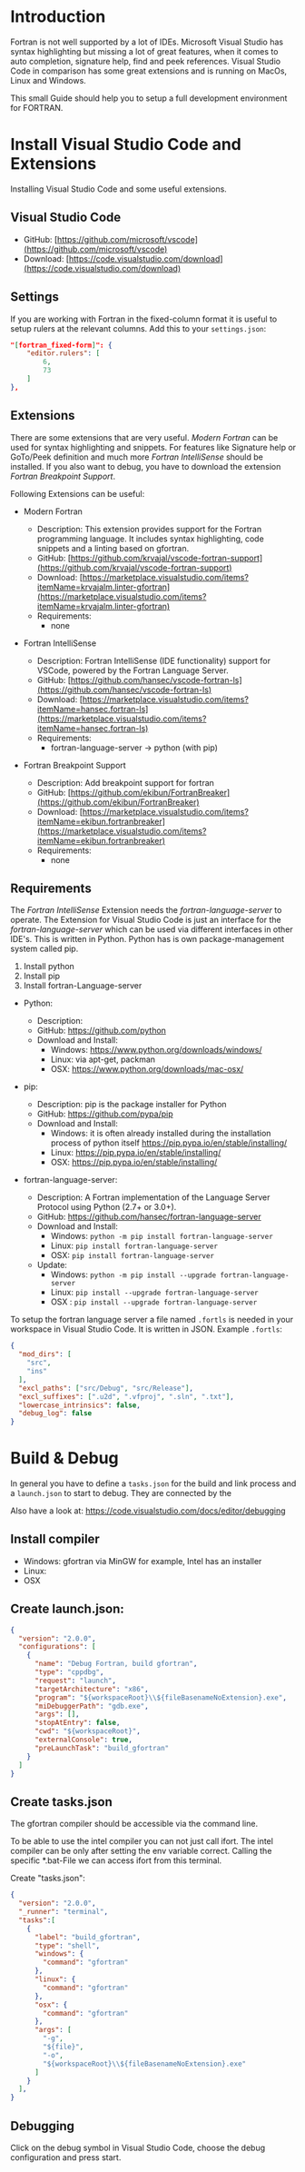 # Introduction

Fortran is not well supported by a lot of IDEs.
Microsoft Visual Studio has syntax highlighting but missing a lot of great features, when it comes to auto completion, signature help, find and peek references.
Visual Studio Code in comparison has some great extensions and is running on MacOs, Linux and Windows.

This small Guide should help you to setup a full development environment for FORTRAN.

# Install Visual Studio Code and Extensions

Installing Visual Studio Code and some useful extensions.

## Visual Studio Code

* GitHub: [https://github.com/microsoft/vscode](https://github.com/microsoft/vscode)
* Download: [https://code.visualstudio.com/download](https://code.visualstudio.com/download)

## Settings

If you are working with Fortran in the fixed-column format it is useful to setup rulers at the relevant columns.
Add this to your ```settings.json```:

```json
"[fortran_fixed-form]": {
    "editor.rulers": [
        6,
        73
    ]
},
```

## Extensions

There are some extensions that are very useful.
*Modern Fortran* can be used for syntax highlighting and snippets.
For features like Signature help or GoTo/Peek definition and much more *Fortran IntelliSense* should be installed.
If you also want to debug, you have to download the extension *Fortran Breakpoint Support*.


Following Extensions can be useful:

* Modern Fortran

  * Description: This extension provides support for the Fortran programming language. It includes syntax highlighting, code snippets and a linting based on gfortran.
  * GitHub: [https://github.com/krvajal/vscode-fortran-support](https://github.com/krvajal/vscode-fortran-support)
  * Download: [https://marketplace.visualstudio.com/items?itemName=krvajalm.linter-gfortran](https://marketplace.visualstudio.com/items?itemName=krvajalm.linter-gfortran)
  * Requirements:
    * none

* Fortran IntelliSense

  * Description: Fortran IntelliSense (IDE functionality) support for VSCode, powered by the Fortran Language Server.
  * GitHub: [https://github.com/hansec/vscode-fortran-ls](https://github.com/hansec/vscode-fortran-ls)
  * Download: [https://marketplace.visualstudio.com/items?itemName=hansec.fortran-ls](https://marketplace.visualstudio.com/items?itemName=hansec.fortran-ls)
  * Requirements:
    * fortran-language-server -> python (with pip)

* Fortran Breakpoint Support

    * Description: Add breakpoint support for fortran
    * GitHub: [https://github.com/ekibun/FortranBreaker](https://github.com/ekibun/FortranBreaker)
    * Download: [https://marketplace.visualstudio.com/items?itemName=ekibun.fortranbreaker](https://marketplace.visualstudio.com/items?itemName=ekibun.fortranbreaker)
    * Requirements:
      * none

## Requirements

The *Fortran IntelliSense* Extension needs the *fortran-language-server* to operate.
The Extension for Visual Studio Code is just an interface for the *fortran-language-server* which can be used via different interfaces in other IDE's.
This is written in Python.
Python has is own package-management system called pip.

1. Install python
2. Install pip
3. Install fortran-Language-server

* Python:

  * Description:
  * GitHub: https://github.com/python
  * Download and Install:
    * Windows: https://www.python.org/downloads/windows/
    * Linux: via apt-get, packman
    * OSX: https://www.python.org/downloads/mac-osx/
* pip:

  * Description: pip is the package installer for Python
  * GitHub: https://github.com/pypa/pip
  * Download and Install:
    * Windows: it is often already installed during the installation process of python itself https://pip.pypa.io/en/stable/installing/
    * Linux: https://pip.pypa.io/en/stable/installing/
    * OSX: https://pip.pypa.io/en/stable/installing/

* fortran-language-server:

  * Description: A Fortran implementation of the Language Server Protocol using Python (2.7+ or 3.0+).
  * GitHub: https://github.com/hansec/fortran-language-server
  * Download and Install:
    * Windows: ```python -m pip install fortran-language-server```
    * Linux: ```pip install fortran-language-server```
    * OSX: ```pip install fortran-language-server```
  * Update:
    * Windows: ```python -m pip install --upgrade fortran-language-server```
    * Linux: ```pip install --upgrade fortran-language-server```
    * OSX : ```pip install --upgrade fortran-language-server```

To setup the fortran language server a file named ```.fortls``` is needed in your workspace in Visual Studio Code.
It is written in JSON.
Example ```.fortls```:

```JSON
{
  "mod_dirs": [
    "src",
    "ins"
  ],
  "excl_paths": ["src/Debug", "src/Release"],
  "excl_suffixes": [".u2d", ".vfproj", ".sln", ".txt"],
  "lowercase_intrinsics": false,
  "debug_log": false
}
```

# Build & Debug

In general you have to define a ```tasks.json``` for the build and link process and a ```launch.json``` to start to debug.
They are connected by the

Also have a look at: https://code.visualstudio.com/docs/editor/debugging

## Install compiler

  * Windows: gfortran via MinGW for example, Intel has an installer
  * Linux:
  * OSX

## Create launch.json:

```JSON
{
  "version": "2.0.0",
  "configurations": [
    {
      "name": "Debug Fortran, build gfortran",
      "type": "cppdbg",
      "request": "launch",
      "targetArchitecture": "x86",
      "program": "${workspaceRoot}\\${fileBasenameNoExtension}.exe",
      "miDebuggerPath": "gdb.exe",
      "args": [],
      "stopAtEntry": false,
      "cwd": "${workspaceRoot}",
      "externalConsole": true,
      "preLaunchTask": "build_gfortran"
    }
  ]
}
```

## Create tasks.json

The gfortran compiler should be accessible via the command line.

To be able to use the intel compiler you can not just call ifort.
The intel compiler can be only after setting the env variable correct.
Calling the specific *.bat-File we can access ifort from this terminal.

Create "tasks.json":

```JSON
{
  "version": "2.0.0",
  "_runner": "terminal",
  "tasks":[
    {
      "label": "build_gfortran",
      "type": "shell",
      "windows": {
        "command": "gfortran"
      },
      "linux": {
        "command": "gfortran"
      },
      "osx": {
        "command": "gfortran"
      },
      "args": [
        "-g",
        "${file}",
        "-o",
        "${workspaceRoot}\\${fileBasenameNoExtension}.exe"
      ]
    }
  ],
}
```

## Debugging

Click on the debug symbol in Visual Studio Code, choose the debug configuration and press start.
